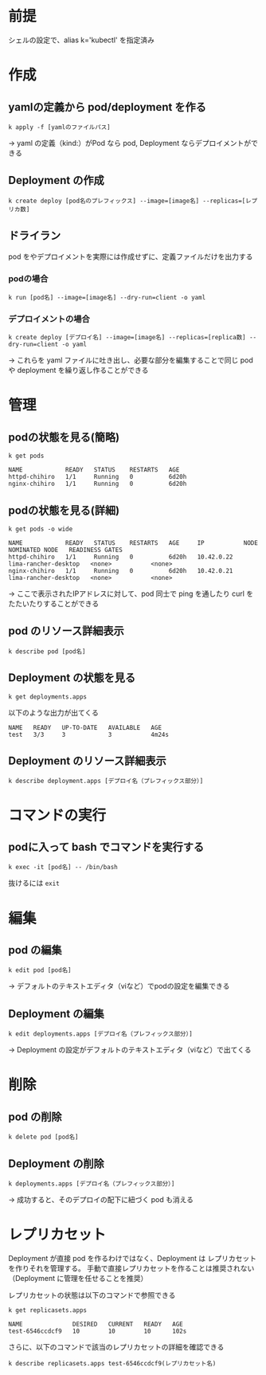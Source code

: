 # 前提

シェルの設定で、alias k='kubectl' を指定済み

# 作成

## yamlの定義から pod/deployment を作る

```
k apply -f [yamlのファイルパス]
```

-> yaml の定義（kind:）がPod なら pod, Deployment ならデプロイメントができる

## Deployment の作成

```
k create deploy [pod名のプレフィックス] --image=[image名] --replicas=[レプリカ数]
```

## ドライラン

pod をやデプロイメントを実際には作成せずに、定義ファイルだけを出力する

### podの場合

```
k run [pod名] --image=[image名] --dry-run=client -o yaml
```

### デプロイメントの場合

```
k create deploy [デプロイ名] --image=[image名] --replicas=[replica数] --dry-run=client -o yaml
```

-> これらを yaml ファイルに吐き出し、必要な部分を編集することで同じ pod や deployment を繰り返し作ることができる

# 管理

## podの状態を見る(簡略)

```
k get pods
```

```
NAME            READY   STATUS    RESTARTS   AGE
httpd-chihiro   1/1     Running   0          6d20h
nginx-chihiro   1/1     Running   0          6d20h
```

## podの状態を見る(詳細)

```
k get pods -o wide
```

```
NAME            READY   STATUS    RESTARTS   AGE     IP           NODE                   NOMINATED NODE   READINESS GATES
httpd-chihiro   1/1     Running   0          6d20h   10.42.0.22   lima-rancher-desktop   <none>           <none>
nginx-chihiro   1/1     Running   0          6d20h   10.42.0.21   lima-rancher-desktop   <none>           <none>
```

-> ここで表示されたIPアドレスに対して、pod 同士で ping を通したり curl をたたいたりすることができる

## pod のリソース詳細表示

```
k describe pod [pod名]
```

## Deployment の状態を見る

```
k get deployments.apps
```

以下のような出力が出てくる

```
NAME   READY   UP-TO-DATE   AVAILABLE   AGE
test   3/3     3            3           4m24s
```

## Deployment のリソース詳細表示

```
k describe deployment.apps [デプロイ名（プレフィックス部分）]
```

# コマンドの実行

## podに入って bash でコマンドを実行する

```
k exec -it [pod名] -- /bin/bash
```

抜けるには `exit`


# 編集

## pod の編集

```
k edit pod [pod名]
```

-> デフォルトのテキストエディタ（viなど）でpodの設定を編集できる

## Deployment の編集

```
k edit deployments.apps [デプロイ名（プレフィックス部分）]
```

-> Deployment の設定がデフォルトのテキストエディタ（viなど）で出てくる

# 削除

## pod の削除

```
k delete pod [pod名]
```

## Deployment の削除


```
k deployments.apps [デプロイ名（プレフィックス部分）]
```

-> 成功すると、そのデプロイの配下に紐づく pod も消える

# レプリカセット

Deployment が直接 pod を作るわけではなく、Deployment は レプリカセットを作りそれを管理する。
手動で直接レプリカセットを作ることは推奨されない（Deployment に管理を任せることを推奨）


レプリカセットの状態は以下のコマンドで参照できる

```
k get replicasets.apps
```

```
NAME              DESIRED   CURRENT   READY   AGE
test-6546ccdcf9   10        10        10      102s
```

さらに、以下のコマンドで該当のレプリカセットの詳細を確認できる

```
k describe replicasets.apps test-6546ccdcf9(レプリカセット名)
```
